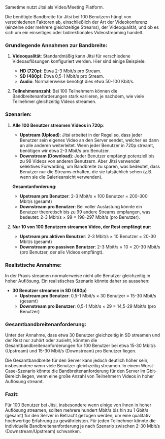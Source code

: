 
Sametime nutzt Jitsi als Video/Meeting Platform.

Die benötigte Bandbreite für Jitsi bei 100 Benutzern hängt von verschiedenen Faktoren ab, einschließlich der Art der Videokonferenz (einzelne oder mehrere gleichzeitige Streams), der Videoqualität, und ob es sich um ein einseitiges oder bidirektionales Videostreaming handelt.

### Grundlegende Annahmen zur Bandbreite:
1. **Videoqualität**: Standardmäßig kann Jitsi für verschiedene Videoauflösungen konfiguriert werden. Hier sind einige Beispiele:
   - **HD (720p)**: Etwa 2-3 Mbit/s pro Stream.
   - **SD (480p)**: Etwa 0,5-1 Mbit/s pro Stream.
   - **Audio**: Normalerweise benötigt dies etwa 50-100 Kbit/s.

2. **Teilnehmeranzahl**: Bei 100 Teilnehmern können die Bandbreitenanforderungen stark variieren, je nachdem, wie viele Teilnehmer gleichzeitig Videos streamen.

### Szenarien:

1. **Alle 100 Benutzer streamen Videos in 720p**:
   - **Upstream (Upload)**: Jitsi arbeitet in der Regel so, dass jeder Benutzer sein eigenes Video an den Server sendet, welcher es dann an alle anderen weiterleitet. Wenn jeder Benutzer in 720p streamt, benötigen wir etwa 2-3 Mbit/s pro Benutzer.
   - **Downstream (Download)**: Jeder Benutzer empfängt potenziell bis zu 99 Videos von anderen Benutzern. Aber Jitsi verwendet selektives Forwarding, um Bandbreite zu sparen, was bedeutet, dass Benutzer nur die Streams erhalten, die sie tatsächlich sehen (z.B. wenn sie die Galerieansicht verwenden).

   **Gesamtanforderung:**
   - **Upstream pro Benutzer**: 2-3 Mbit/s × 100 Benutzer = 200-300 Mbit/s (gesamt)
   - **Downstream pro Benutzer**: Bei voller Auslastung könnte ein Benutzer theoretisch bis zu 99 andere Streams empfangen, was bedeutet: 2-3 Mbit/s × 99 = 198-297 Mbit/s (pro Benutzer).

2. **Nur 10 von 100 Benutzern streamen Video, der Rest empfängt nur**:
   - **Upstream pro aktiven Benutzer**: 2-3 Mbit/s × 10 Benutzer = 20-30 Mbit/s (gesamt)
   - **Downstream pro passiven Benutzer**: 2-3 Mbit/s × 10 = 20-30 Mbit/s (pro Benutzer, der alle Videos empfängt).

### Realistische Annahme:
In der Praxis streamen normalerweise nicht alle Benutzer gleichzeitig in hoher Auflösung. Ein realistisches Szenario könnte daher so aussehen:
- **30 Benutzer streamen in SD (480p)**
  - **Upstream pro Benutzer**: 0,5-1 Mbit/s × 30 Benutzer = 15-30 Mbit/s (gesamt)
  - **Downstream pro Benutzer**: 0,5-1 Mbit/s × 29 = 14,5-29 Mbit/s (pro Benutzer)

### Gesamtbandbreitenanforderung:
Unter der Annahme, dass etwa 30 Benutzer gleichzeitig in SD streamen und der Rest nur zuhört oder zusieht, könnten die Gesamtbandbreitenanforderungen für 100 Benutzer bei etwa 15-30 Mbit/s (Upstream) und 15-30 Mbit/s (Downstream) pro Benutzer liegen.

Die Gesamtbandbreite für den Server kann jedoch deutlich höher sein, insbesondere wenn viele Benutzer gleichzeitig streamen. In einem Worst-Case-Szenario könnte die Bandbreitenanforderung für den Server im Gbit-Bereich liegen, wenn eine große Anzahl von Teilnehmern Videos in hoher Auflösung streamt.

### Fazit:
Für 100 Benutzer bei Jitsi, insbesondere wenn einige von ihnen in hoher Auflösung streamen, sollten mehrere hundert Mbit/s bis hin zu 1 Gbit/s (gesamt) für den Server in Betracht gezogen werden, um eine qualitativ hochwertige Erfahrung zu gewährleisten. Für jeden Teilnehmer könnte die individuelle Bandbreitenanforderung je nach Szenario zwischen 2-30 Mbit/s (Downstream/Upstream) schwanken.